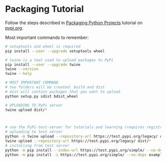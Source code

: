 # Packaging Tutorial

Follow the steps described in [Packaging Python Projects] tutorial on [pypi.org].

Most important commands to remember:

```bash
# setuptools and wheel is required
pip install --user --upgrade setuptools wheel

# twine is a tool used to upload packages to PyPi
pip install --user --upgrade twine
twine --version
twine --help

# MOST IMPORTANT COMMAND
# two folders will be created: build and dist
# dist will contain packages that you want to upload
python setup.py sdist bdist_wheel

# UPLOADING TO PyPi server
twine upload dist/*



# use the PyPi-test-server for tutorials and learning (requires registration)
# uploading to test server
python -m twine upload --repository-url https://test.pypi.org/legacy/ dist/*
twine upload --repository-url https://test.pypi.org/legacy/ dist/*
# installing from test server
python -m pip install --index-url https://test.pypi.org/simple/ --no-deps example-pkg-your-username
python -m pip install -i https://test.pypi.org/simple/ --no-deps example-pkg-your-username
```

[Packaging Python Projects]:https://packaging.python.org/tutorials/packaging-projects/
[pypi.org]:https://pypi.org/
